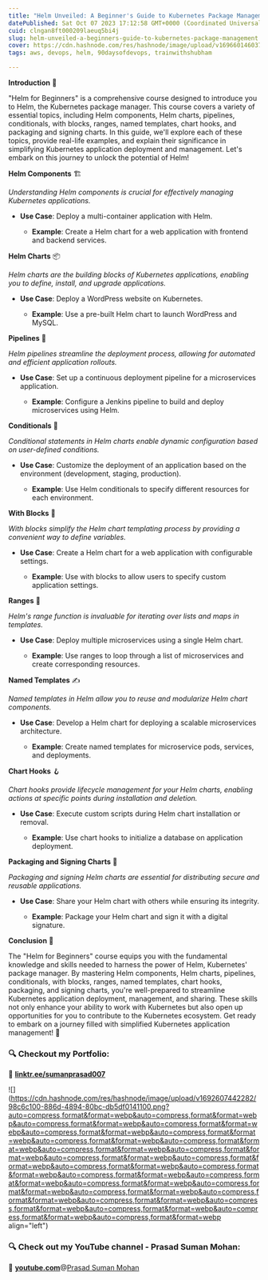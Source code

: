 ```yaml
---
title: "Helm Unveiled: A Beginner's Guide to Kubernetes Package Management 🎩"
datePublished: Sat Oct 07 2023 17:12:58 GMT+0000 (Coordinated Universal Time)
cuid: clngan8ft000209laeuq5bi4j
slug: helm-unveiled-a-beginners-guide-to-kubernetes-package-management
cover: https://cdn.hashnode.com/res/hashnode/image/upload/v1696601460374/d46890ac-ae21-4862-97b5-dd6e727e1183.png
tags: aws, devops, helm, 90daysofdevops, trainwithshubham

---
```


**Introduction** 🚀

"Helm for Beginners" is a comprehensive course designed to introduce you to Helm, the Kubernetes package manager. This course covers a variety of essential topics, including Helm components, Helm charts, pipelines, conditionals, with blocks, ranges, named templates, chart hooks, and packaging and signing charts. In this guide, we'll explore each of these topics, provide real-life examples, and explain their significance in simplifying Kubernetes application deployment and management. Let's embark on this journey to unlock the potential of Helm!

**Helm Components** 🏗️

*Understanding Helm components is crucial for effectively managing Kubernetes applications.*

* **Use Case**: Deploy a multi-container application with Helm.
    
    * **Example**: Create a Helm chart for a web application with frontend and backend services.
        

**Helm Charts** 📦

*Helm charts are the building blocks of Kubernetes applications, enabling you to define, install, and upgrade applications.*

* **Use Case**: Deploy a WordPress website on Kubernetes.
    
    * **Example**: Use a pre-built Helm chart to launch WordPress and MySQL.
        

**Pipelines** 🌊

*Helm pipelines streamline the deployment process, allowing for automated and efficient application rollouts.*

* **Use Case**: Set up a continuous deployment pipeline for a microservices application.
    
    * **Example**: Configure a Jenkins pipeline to build and deploy microservices using Helm.
        

**Conditionals** 🧐

*Conditional statements in Helm charts enable dynamic configuration based on user-defined conditions.*

* **Use Case**: Customize the deployment of an application based on the environment (development, staging, production).
    
    * **Example**: Use Helm conditionals to specify different resources for each environment.
        

**With Blocks** 🔧

*With blocks simplify the Helm chart templating process by providing a convenient way to define variables.*

* **Use Case**: Create a Helm chart for a web application with configurable settings.
    
    * **Example**: Use with blocks to allow users to specify custom application settings.
        

**Ranges** 🎯

*Helm's range function is invaluable for iterating over lists and maps in templates.*

* **Use Case**: Deploy multiple microservices using a single Helm chart.
    
    * **Example**: Use ranges to loop through a list of microservices and create corresponding resources.
        

**Named Templates** ✍️

*Named templates in Helm allow you to reuse and modularize Helm chart components.*

* **Use Case**: Develop a Helm chart for deploying a scalable microservices architecture.
    
    * **Example**: Create named templates for microservice pods, services, and deployments.
        

**Chart Hooks** 🪝

*Chart hooks provide lifecycle management for your Helm charts, enabling actions at specific points during installation and deletion.*

* **Use Case**: Execute custom scripts during Helm chart installation or removal.
    
    * **Example**: Use chart hooks to initialize a database on application deployment.
        

**Packaging and Signing Charts** 📝

*Packaging and signing Helm charts are essential for distributing secure and reusable applications.*

* **Use Case**: Share your Helm chart with others while ensuring its integrity.
    
    * **Example**: Package your Helm chart and sign it with a digital signature.
        

**Conclusion** 🎉

The "Helm for Beginners" course equips you with the fundamental knowledge and skills needed to harness the power of Helm, Kubernetes' package manager. By mastering Helm components, Helm charts, pipelines, conditionals, with blocks, ranges, named templates, chart hooks, packaging, and signing charts, you're well-prepared to streamline Kubernetes application deployment, management, and sharing. These skills not only enhance your ability to work with Kubernetes but also open up opportunities for you to contribute to the Kubernetes ecosystem. Get ready to embark on a journey filled with simplified Kubernetes application management! 🌟

### **🔍 Checkout my Portfolio:**

**🔗** [**linktr.ee/sumanprasad007**](http://linktr.ee/sumanprasad007)

![](https://cdn.hashnode.com/res/hashnode/image/upload/v1692607442282/98c6c100-886d-4894-80bc-db5df0141100.png?auto=compress,format&format=webp&auto=compress,format&format=webp&auto=compress,format&format=webp&auto=compress,format&format=webp&auto=compress,format&format=webp&auto=compress,format&format=webp&auto=compress,format&format=webp&auto=compress,format&format=webp&auto=compress,format&format=webp&auto=compress,format&format=webp&auto=compress,format&format=webp&auto=compress,format&format=webp&auto=compress,format&format=webp&auto=compress,format&format=webp&auto=compress,format&format=webp&auto=compress,format&format=webp&auto=compress,format&format=webp&auto=compress,format&format=webp&auto=compress,format&format=webp&auto=compress,format&format=webp&auto=compress,format&format=webp&auto=compress,format&format=webp&auto=compress,format&format=webp&auto=compress,format&format=webp&auto=compress,format&format=webp align="left")

### **🔍 Check out my YouTube channel - Prasad Suman Mohan:**

🔗 [**youtube.com**](http://youtube.com/)@[Prasad Suman Mohan](@sumanprasad)